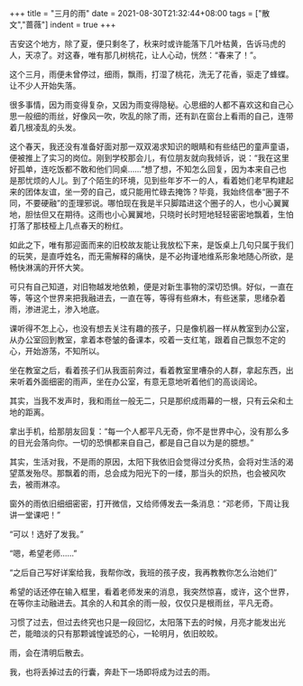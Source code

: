 +++
title = "三月的雨"
date = 2021-08-30T21:32:44+08:00
tags = ["散文","蔷薇"]
indent = true
+++

吉安这个地方，除了夏，便只剩冬了，秋来时或许能落下几叶枯黄，告诉马虎的人，天凉了。对这春，唯有那几树桃花，让人心动，恍然：“春来了！”。

这个三月，雨便未曾停过，细雨，飘雨，打湿了桃花，洗无了花香，驱走了蜂蝶。让不少人开始失落。

很多事情，因为雨变得复杂，又因为雨变得隐秘。心思细的人都不喜欢这和自己心思一般细的雨丝，好像风一吹，吹乱的除了雨，还有趴在窗台上看雨的自己，连带着几根凌乱的头发。

这个春天，我还没有准备好面对那一双双渴求知识的眼睛和有些结巴的童声童语，便被推上了实习的岗位。刚到学校那会儿，有位朋友就向我倾诉，说：“我在这里好孤单，连吃饭都不敢和他们同桌……”想了想，不知怎么回复，因为本来自己也是那忧烦的人儿。到了个陌生的环境，见到些年岁不一的人，看着她们老早构建起来的团体友谊，坐一旁的自己，或只能用忙碌去掩饰？毕竟，我始终信奉“圈子不同，不要硬融”的歪理邪说。哪怕现在我是半只脚踏进这个圈子的人，也小心翼翼地，胆怯但又在期待。这雨也小心翼翼地，只晓时长时短地轻轻密密地飘着，生怕打落了那枝桠上几点春天的粉红。

如此之下，唯有那迎面而来的旧校故友能让我放松下来，是饭桌上几句只属于我们的玩笑，是直呼姓名，而无需解释的痛快，是不必拘谨地维系形象地随心所欲，是畅快淋漓的开怀大笑。

可只有自己知道，对旧物越发地依赖，便是对新生事物的深切恐惧。好似，一直在等，等这个世界来把我融进去，一直在等，等得有些麻木，有些迷蒙，思绪杂着雨，渗进泥土，渗入地底。

课听得不怎上心，也没有想去关注有趣的孩子，只是像机器一样从教室到办公室，从办公室回到教室，拿着本卷皱的备课本，咬着一支红笔，跟着自己飘忽不定的心，开始游荡，不知所以。

坐在教室之后，看着孩子们从我面前奔过，看着教室里嘈杂的人群，拿起东西，出来听着外面细密的雨声，坐在办公室，有意无意地听着他们的高谈阔论。

其实，当我不发声时，我和雨丝一般无二，只是那织成雨幕的一根，只有云朵和土地的距离。

拿出手机，给那朋友回复：“每一个人都平凡无奇，你不是世界中心，没有那么多的目光会落向你。一切的恐惧都来自自己，都是自己自以为是的臆想。”

其实，生活对我，不是雨的原因，太阳下我依旧会觉得过分炙热，会将对生活的渴望蒸发殆尽。那飘着的雨，总会成为阳光下的一缕，那当头的炽热，也会被风吹去，被雨淋凉。

窗外的雨依旧细细密密，打开微信，又给师傅发去一条消息：“邓老师，下周让我讲一堂课吧！”

“可以！选好了发我。”

“嗯，希望老师……”

“之后自己写好详案给我，我帮你改，我班的孩子皮，我再教教你怎么治她们”

希望的话还停在输入框里，看着老师发来的消息，我突然惊喜，或许，这个世界，在等你主动融进去。其余的人和其余的雨一般，仅仅只是根雨丝，平凡无奇。

习惯了过去，但过去终究也只是一段回忆，太阳落下去的时候，月亮才能发出光芒，能暗淡的只有那颗诚惶诚恐的心，一轮明月，依旧皎皎。

雨，会在清明后散去。

我，也将丢掉过去的行囊，奔赴下一场即将成为过去的雨。
